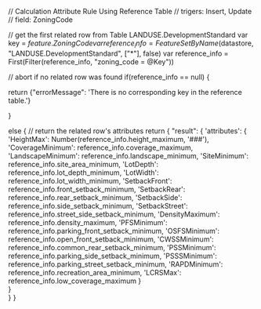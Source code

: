 
// Calculation Attribute Rule Using Reference Table
// trigers: Insert, Update
// field: ZoningCode

// get the first related row from Table LANDUSE.DevelopmentStandard
var key = $feature.ZoningCode
var reference_info = FeatureSetByName($datastore, "LANDUSE.DevelopmentStandard", ["*"], false)
var reference_info = First(Filter(reference_info, "zoning_code = @Key"))

// abort if no related row was found
if(reference_info == null) { 

return {"errorMessage": 'There is no corresponding key in the reference table.'}

}

else {
// return the related row's attributes
return {
    "result": {
        'attributes': {
            'HeightMax': Number(reference_info.height_maximum, '###'),
            'CoverageMinimum': reference_info.coverage_maximum,
            'LandscapeMinimum': reference_info.landscape_minimum,
            'SiteMinimum': reference_info.site_area_minimum,
            'LotDepth': reference_info.lot_depth_minimum,
            'LotWidth': reference_info.lot_width_minimum,
            'SetbackFront': reference_info.front_setback_minimum,
            'SetbackRear': reference_info.rear_setback_minimum,
            'SetbackSide': reference_info.side_setback_minimum,
            'SetbackStreet': reference_info.street_side_setback_minimum,
            'DensityMaximum': reference_info.density_maximum,
            'PFSMinimum': reference_info.parking_front_setback_minimum,
            'OSFSMinimum': reference_info.open_front_setback_minimum,
            'CWSSMinimum': reference_info.common_rear_setback_minimum,
            'PSSMinimum': reference_info.parking_side_setback_minimum,
            'PSSSMinimum': reference_info.parking_street_setback_minimum,
            'RAPDMinimum': reference_info.recreation_area_minimum,
            'LCRSMax': reference_info.low_coverage_maximum
                }   
        }   
    }
}